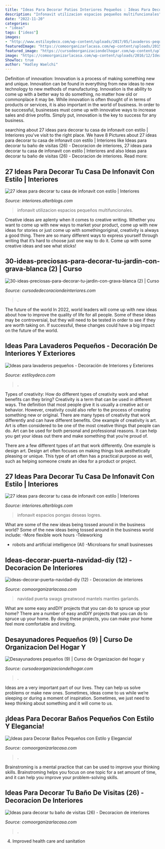 ```yaml
---
title: "Ideas Para Decorar Patios Interiores Pequeños : Ideas Para Decorar Tu Baño De Visitas (26)"
description: "Infonavit utilizacion espacios pequeños multifuncionales"
date: "2022-11-20"
categories:
- "ideas"
tags: ["ideas"]
images:
- "http://www.estiloydeco.com/wp-content/uploads/2017/05/lavaderos-pequenos-14.jpg"
featuredImage: "https://comoorganizarlacasa.com/wp-content/uploads/2015/10/ideas-decorar-puerta-navidad-diy-12-224x300.jpg"
featured_image: "https://cursodeorganizaciondelhogar.com/wp-content/uploads/2016/06/Desayunadores-pequeños-9.jpg"
image: "https://comoorganizarlacasa.com/wp-content/uploads/2016/12/Ideas-para-decorar-tu-baño-de-visitas-26-225x300.jpg"
ShowToc: true
author: "Hadley Waelchi"
---
```



Definition of innovation:
Innovation is a process of making something new and unique. Innovation can be found in everything from new ideas to new technology to new methods of manufacturing. Innovation is the ability to come up with a better way to do something, no matter how old or commonplace it may be.
While innovation is often thought of in terms of products or services, it is also important in the world of business. In order to be successful, businesses must come up with innovative ways to increase sales and drive profits. Simply put, innovation is the key to success for any business.

	

		
searching about 27 ideas para decorar tu casa de infonavit con estilo | Interiores you've visit to the right place. We have 8 Pictures about 27 ideas para decorar tu casa de infonavit con estilo | Interiores like Ideas para decorar tu baño de visitas (26) - Decoracion de interiores, 27 ideas para decorar tu casa de infonavit con estilo | Interiores and also Ideas para decorar tu baño de visitas (26) - Decoracion de interiores. Read more:
		
    
## 27 Ideas Para Decorar Tu Casa De Infonavit Con Estilo | Interiores

<img loading=lazy src="http://interiores.alterblogs.com/wp-content/uploads/2017/01/27-ideas-para-decorar-tu-casa-de-infonavit-con-estilo-21.jpg" onerror="this.onerror=null;this.src='https://tse3.mm.bing.net/th?id=OIP.gtcnnOkzU2TKe20nazNy7AHaFj&amp;pid=15.1';" alt="27 ideas para decorar tu casa de infonavit con estilo | Interiores">

_Source: interiores.alterblogs.com_

>infonavit utilizacion espacios pequeños multifuncionales. 

	

Creative ideas are aplenty when it comes to creative writing. Whether you want to come up with new ways to market your product, come up with new ideas for stories or just come up with somethingoriginal, creativity is always a good thing. There are so many different ways to express yourself through writing that it’s hard to choose just one way to do it. Come up with some creative ideas and see what sticks!

    
## 30-ideas-preciosas-para-decorar-tu-jardin-con-grava-blanca (2) | Curso

<img loading=lazy src="https://cursodedecoraciondeinteriores.com/wp-content/uploads/2017/09/30-ideas-preciosas-para-decorar-tu-jardin-con-grava-blanca-2.jpg" onerror="this.onerror=null;this.src='https://tse1.mm.bing.net/th?id=OIP.EBNTgfSeQ-7gPUoN5_qN2AAAAA&amp;pid=15.1';" alt="30-ideas-preciosas-para-decorar-tu-jardin-con-grava-blanca (2) | Curso">

_Source: cursodedecoraciondeinteriores.com_

>. 

	

The future of the world
In 2022, world leaders will come up with new ideas about how to improve the quality of life for all people. Some of these ideas may be controversial, but they will need to be tested in order to see if they are worth taking on. If successful, these changes could have a big impact on the future of the world.

    
## Ideas Para Lavaderos Pequeños - Decoración De Interiores Y Exteriores

<img loading=lazy src="http://www.estiloydeco.com/wp-content/uploads/2017/05/lavaderos-pequenos-14.jpg" onerror="this.onerror=null;this.src='https://tse2.mm.bing.net/th?id=OIP.MkQPYg6lMDZt4v8iRwG1rAHaLJ&amp;pid=15.1';" alt="Ideas para lavaderos pequeños - Decoración de Interiores y Exteriores">

_Source: estiloydeco.com_

>. 

	

Types of creativity: How do different types of creativity work and what benefits can they bring?
Creativity is a term that can be used in different ways. The definition that most people give it is usually a creative act or behavior. However, creativity could also refer to the process of creating something new or original. There are many types of creativity that work differently and can have different benefits. 
One example of creativity is art. Art is often considered to be one of the most creative things that people can do. Art can be used for both personal and professional reasons. It can help you get your ideas out there and make something that you’re proud of. 

There are a few different types of art that work differently. One example is design art. Design art often focuses on making things look aesthetically pleasing or unique. This type of art often has a practical purpose as well, such as helping someone create an idea for a product or project.

    
## 27 Ideas Para Decorar Tu Casa De Infonavit Con Estilo | Interiores

<img loading=lazy src="https://interiores.alterblogs.com/wp-content/uploads/2017/01/27-ideas-para-decorar-tu-casa-de-infonavit-con-estilo-10.jpg" onerror="this.onerror=null;this.src='https://tse3.mm.bing.net/th?id=OIP.yi2LfkkX-dxaH9vVvvNdtwHaFj&amp;pid=15.1';" alt="27 ideas para decorar tu casa de infonavit con estilo | Interiores">

_Source: interiores.alterblogs.com_

>infonavit espacios pongas deseas logres. 

	

What are some of the new ideas being tossed around in the business world?
Some of the new ideas being tossed around in the business world include: 
-More flexible work hours 
-Teleworking 
- robots and artificial intelligence (AI) 
-Microloans for small businesses

    
## Ideas-decorar-puerta-navidad-diy (12) - Decoracion De Interiores

<img loading=lazy src="https://comoorganizarlacasa.com/wp-content/uploads/2015/10/ideas-decorar-puerta-navidad-diy-12-224x300.jpg" onerror="this.onerror=null;this.src='https://tse4.mm.bing.net/th?id=OIP._eunxjd1HQ6yDICLf9NkDwAAAA&amp;pid=15.1';" alt="ideas-decorar-puerta-navidad-diy (12) - Decoracion de interiores">

_Source: comoorganizarlacasa.com_

>navidad puerta swags greatwood mantels mantles garlands. 

	

What are some easy andDIY projects that you can do to spruce up your home?
There are a number of easy andDIY projects that you can do to spruce up your home. By doing these projects, you can make your home feel more comfortable and inviting.

    
## Desayunadores Pequeños (9) | Curso De Organizacion Del Hogar Y

<img loading=lazy src="https://cursodeorganizaciondelhogar.com/wp-content/uploads/2016/06/Desayunadores-pequeños-9.jpg" onerror="this.onerror=null;this.src='https://tse2.mm.bing.net/th?id=OIP.vaC2121iLHzuo4XVhzSaywHaJ4&amp;pid=15.1';" alt="Desayunadores pequeños (9) | Curso de Organizacion del hogar y">

_Source: cursodeorganizaciondelhogar.com_

>. 

	

Ideas are a very important part of our lives. They can help us solve problems or make new ones. Sometimes, ideas come to us while we’re sleeping or during a moment of inspiration. Sometimes, we just need to keep thinking about something and it will come to us.

    
## ¡Ideas Para Decorar Baños Pequeños Con Estilo Y Elegancia!

<img loading=lazy src="https://comoorganizarlacasa.com/wp-content/uploads/2017/09/ideas-para-decorar-banos-pequenos-16.jpg" onerror="this.onerror=null;this.src='https://tse2.mm.bing.net/th?id=OIP.xR3JLqVv0mSD__9_GElvQgHaJ4&amp;pid=15.1';" alt="¡Ideas para Decorar Baños Pequeños con Estilo y Elegancia!">

_Source: comoorganizarlacasa.com_

>. 

	

Brainstroming is a mental practice that can be used to improve your thinking skills. Brainstroming helps you focus on one topic for a set amount of time, and it can help you improve your problem-solving skills.

    
## Ideas Para Decorar Tu Baño De Visitas (26) - Decoracion De Interiores

<img loading=lazy src="https://comoorganizarlacasa.com/wp-content/uploads/2016/12/Ideas-para-decorar-tu-baño-de-visitas-26-225x300.jpg" onerror="this.onerror=null;this.src='https://tse4.mm.bing.net/th?id=OIP.rx_XZBBIYy-7XD1ZTabLFAAAAA&amp;pid=15.1';" alt="Ideas para decorar tu baño de visitas (26) - Decoracion de interiores">

_Source: comoorganizarlacasa.com_

>. 

	

4. Improved health care and sanitation 

